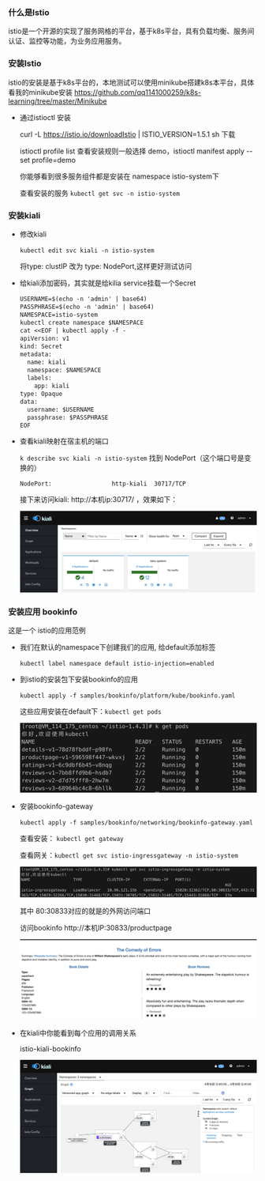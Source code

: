 ### 什么是Istio

istio是一个开源的实现了服务网格的平台，基于k8s平台，具有负载均衡、服务间认证、监控等功能，为业务应用服务。

### 安装Istio
istio的安装是基于k8s平台的，本地测试可以使用minikube搭建k8s本平台，具体看我的minikube安装 https://github.com/qq1141000259/k8s-learning/tree/master/Minikube

- 通过istioctl 安装

  curl -L https://istio.io/downloadIstio | ISTIO_VERSION=1.5.1 sh 下载

  istioctl profile list 查看安装规则一般选择 demo，istioctl manifest apply --set profile=demo

  你能够看到很多服务组件都是安装在 namespace istio-system下

  查看安装的服务 `kubectl get svc -n istio-system `

### 安装kiali

- 修改kiali

  `kubectl edit svc kiali -n istio-system`

  将type: clustIP 改为 type: NodePort,这样更好测试访问

- 给kiali添加密码，其实就是给kilia service挂载一个Secret

  ```shell
  USERNAME=$(echo -n 'admin' | base64)
  PASSPHRASE=$(echo -n 'admin' | base64)
  NAMESPACE=istio-system
  kubectl create namespace $NAMESPACE
  cat <<EOF | kubectl apply -f -
  apiVersion: v1
  kind: Secret
  metadata:
    name: kiali
    namespace: $NAMESPACE
    labels:
      app: kiali
  type: Opaque
  data:
    username: $USERNAME
    passphrase: $PASSPHRASE
  EOF
  ```

- 查看kiali映射在宿主机的端口

  `k describe svc kiali -n istio-system` 找到 NodePort（这个端口号是变换的）

  ```shell
  NodePort:                 http-kiali  30717/TCP
  ```

  接下来访问kiali: http://本机ip:30717/ ，效果如下：

  ![image-20200416120749366](../resource/istio-kiali.png)

### 安装应用 bookinfo

这是一个 istio的应用范例

- 我们在默认的namespace下创建我们的应用, 给default添加标签

  `kubectl label namespace default istio-injection=enabled`

- 到istio的安装包下安装bookinfo的应用

  `kubectl apply -f samples/bookinfo/platform/kube/bookinfo.yaml`

  这些应用安装在default下：`kubectl get pods`

  ![image-20200416122402383](../resource/istio-bookinfo-pod.png)

- 安装bookinfo-gateway

  `kubectl apply -f samples/bookinfo/networking/bookinfo-gateway.yaml`

  查看安装： `kubectl get gateway`

  查看网关：`kubectl get svc istio-ingressgateway -n istio-system`

  ![image-20200416122907161](../resource/istio-bookinfo-gw.png)

  其中 80:30833对应的就是的外网访问端口

  访问bookinfo http://本机IP:30833/productpage

  ![企业微信截图_97105daf-a538-457f-822d-61896328783b](../resource/istio-bookinfo-productpage.png)

- 在kiali中你能看到每个应用的调用关系

  istio-kiali-bookinfo

  ![企业微信截图_ac5fbd20-7742-467b-a2e0-879880751cf7](../resource/istio-kiali-bookinfo.png)





